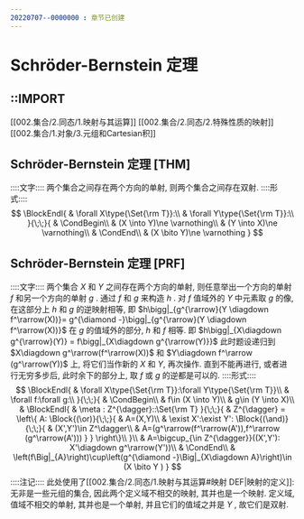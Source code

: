 ```yaml
---
20220707--0000000 : 章节已创建
---
```

# Schröder-Bernstein 定理
## ::IMPORT
[[002.集合/2.同态/1.映射与其运算]]
[[002.集合/2.同态/2.特殊性质的映射]]
[[002.集合/1.对象/3.元组和Cartesian积]]
## Schröder-Bernstein 定理 [THM]
::::文字::::
两个集合之间存在两个方向的单射, 则两个集合之间存在双射. 
::::形式::::
$$
\BlockEndl{
    & \forall X\type{\Set{\rm T}}:\\
    & \forall Y\type{\Set{\rm T}}:\\
}{\;\;}{
    & \CondBegin\\
    & (X \into Y)\ne \varnothing\\
    & (Y \into X)\ne \varnothing\\
    & \CondEnd\\
    & (X \bito Y)\ne \varnothing
}
$$
## Schröder-Bernstein 定理 [PRF]
::::文字::::
两个集合 $X$ 和 $Y$ 之间存在两个方向的单射, 则任意举出一个方向的单射 $f$ 和另一个方向的单射 $g$ . 通过 $f$ 和 $g$ 来构造 $h$ . 
对 $f$ 值域外的 $Y$ 中元素取 $g$ 的像, 在这部分上 $h$ 和 $g$ 的逆映射相等, 即 $h\bigg|_{g^{\rarrow}(Y \diagdown f^\rarrow(X))}= g^{\diamond -}\bigg|_{g^{\rarrow}(Y \diagdown f^\rarrow(X))}$
在 $g$ 的值域外的部分, $h$ 和 $f$ 相等. 即 $h\bigg|_{X\diagdown g^{\rarrow}(Y)} = f\bigg|_{X\diagdown g^{\rarrow(Y)}}$ 
此时题设递归到 $X\diagdown g^\rarrow(f^\rarrow(X))$ 和 $Y\diagdown f^\rarrow (g^\rarrow(Y))$ 上, 将它们当作新的 $X$ 和 $Y$, 再次操作. 
直到不能再进行, 或者进行无穷多步后, 此时余下的部分上, 取 $f$ 或 $g$ 的逆都是可以的. 
::::形式::::
$$
\BlockEndl{
    & \forall X\type{\Set{\rm T}}:\forall Y\type{\Set{\rm T}}\\
    & \forall f:\forall g:\\
}{\;\;}{
    & \CondBegin\\
    & f\in (X \into Y)\\
    & g\in (Y \into X)\\
    & \BlockEndl{
        & \meta : Z^{\dagger}::\Set{\rm T}
    }{\;\;}{
        & Z^{\dagger} = \left\{
            A: \Block{(\or)}{\;\;}{
                & A=(X,Y)\\
                & \exist X':\exist Y': \Block{(\and)}{\;\;}{
                    & (X',Y')\in Z^\dagger\\
                    & A=(g^\rarrow(f^\rarrow(A')),f^\rarrow (g^\rarrow(A'))) 
                }
            }
        \right\}\\
    }\\
    & A=\bigcup_{\in Z^{\dagger}}((X',Y'): X'\diagdown g^\rarrow(Y'))\\
    & \CondEnd\\
    & \left(f\Big|_{A}\right)\cup\left(g^{\diamond -}\Big|_{X\diagdown A}\right)\in (X \bito Y )
}
$$
::::注记::::
此处使用了[[002.集合/2.同态/1.映射与其运算#映射 DEF|映射的定义]]: 无非是一些元组的集合, 因此两个定义域不相交的映射, 其并也是一个映射. 
定义域, 值域不相交的单射, 其并也是一个单射, 并且它们的值域之并是 $Y$ , 故它们是双射. 
